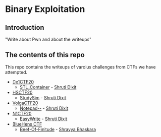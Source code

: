 # Binary Exploitation

## Introduction

"Write about Pwn and about the writeups"

## The contents of this repo 

This repo contains the writeups of varoius challenges from CTFs we have attempted.

- [De1CTF20](https://ctftime.org/event/1033)
    - [STL_Container](../De1CTF20/stl/) - [Shruti Dixit](https://twitter.com/rudyerudite)
- [HSCTF20](https://ctftime.org/event/939)
    - [StudySim](../HSCTF20/studysim/) - [Shruti Dixit](https://twitter.com/rudyerudite)
- [VolgaCTF20](https://ctftime.org/event/933)
    - [Notepad--](../VolgaCTF20/notepad/) - [Shruti Dixit](https://twitter.com/rudyerudite)
- [N1CTF20](https://ctftime.org/event/1099)
    - [EasyWrite](../N1CTF20/easywrite/) - [Shruti Dixit](https://twitter.com/rudyerudite)
- [BlueHens CTF](https://ctftime.org/event/1298)
    - [Beef-Of-Finitude](https://github.com/Team-Shakti/CTF-Write-ups/blob/master/docs/pwning/BlueHensCTF/beef-of-finitude.md) - [Shravya Bhaskara](https://twitter.com/BhaskaraShravya)
